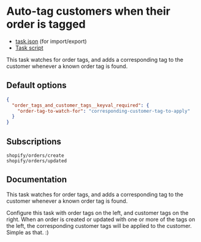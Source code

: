 # Auto-tag customers when their order is tagged

* [task.json](../../tasks/auto-tag-customers-when-their-order-is-tagged.json) (for import/export)
* [Task script](./script.liquid)

This task watches for order tags, and adds a corresponding tag to the customer whenever a known order tag is found.

## Default options

```json
{
  "order_tags_and_customer_tags__keyval_required": {
    "order-tag-to-watch-for": "corresponding-customer-tag-to-apply"
  }
}
```

## Subscriptions

```liquid
shopify/orders/create
shopify/orders/updated
```

## Documentation

This task watches for order tags, and adds a corresponding tag to the customer whenever a known order tag is found.

Configure this task with order tags on the left, and customer tags on the right. When an order is created or updated with one or more of the tags on the left, the corresponding customer tags will be applied to the customer. Simple as that. :)
